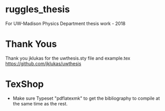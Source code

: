 # ruggles_thesis
For UW-Madison Physics Department thesis work - 2018


# Thank Yous

Thank you jklukas for the uwthesis.sty file and example.tex
https://github.com/jklukas/uwthesis


# TexShop

   * Make sure Typeset "pdflatexmk" to get the bibliography to compile at the same time as the rest.
